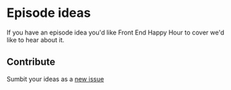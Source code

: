 # Episode ideas
If you have an episode idea you'd like Front End Happy Hour to cover we'd like to hear about it.

## Contribute
Sumbit your ideas as a [new issue](https://github.com/FrontEndHappyHour/episode-ideas/issues)

